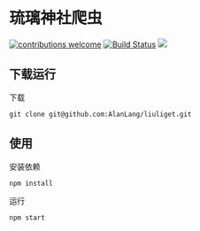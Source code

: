 # 琉璃神社爬虫
[![contributions welcome](https://img.shields.io/badge/contributions-welcome-brightgreen.svg?style=flat)](https://github.com/dwyl/esta/issues)
[![Build Status](https://travis-ci.com/AlanLang/liuliget.svg?branch=master)](https://travis-ci.com/AlanLang/liuliget)
![](./docs/images/demo.png)
## 下载运行
下载
```
git clone git@github.com:AlanLang/liuliget.git
```
## 使用

安装依赖
```
npm install
```

运行
```
npm start
```